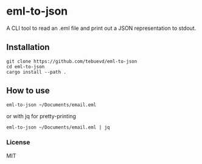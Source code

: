 # eml-to-json

A CLI tool to read an .eml file and print out a JSON representation to stdout.

## Installation

```
git clone https://github.com/tebuevd/eml-to-json
cd eml-to-json
cargo install --path .
```

## How to use

```
eml-to-json ~/Documents/email.eml
```

or with jq for pretty-printing

```
eml-to-json ~/Documents/email.eml | jq
```

### License

MIT
